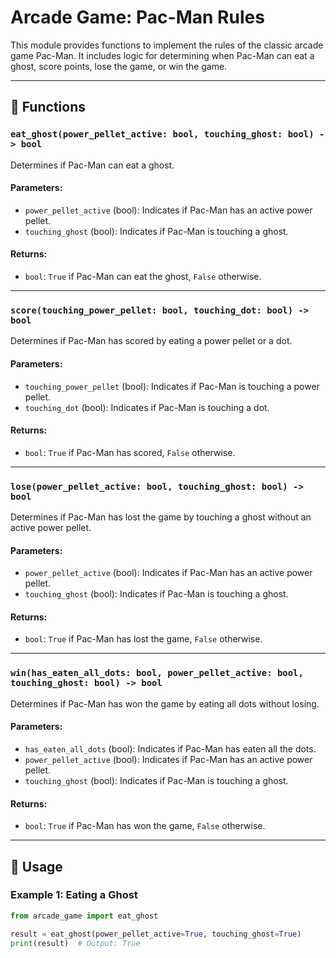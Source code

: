 # Arcade Game: Pac-Man Rules

This module provides functions to implement the rules of the classic arcade game Pac-Man. It includes logic for determining when Pac-Man can eat a ghost, score points, lose the game, or win the game.

---

## 📝 Functions

### `eat_ghost(power_pellet_active: bool, touching_ghost: bool) -> bool`
Determines if Pac-Man can eat a ghost.

#### Parameters:
- `power_pellet_active` (bool): Indicates if Pac-Man has an active power pellet.
- `touching_ghost` (bool): Indicates if Pac-Man is touching a ghost.

#### Returns:
- `bool`: `True` if Pac-Man can eat the ghost, `False` otherwise.

---

### `score(touching_power_pellet: bool, touching_dot: bool) -> bool`
Determines if Pac-Man has scored by eating a power pellet or a dot.

#### Parameters:
- `touching_power_pellet` (bool): Indicates if Pac-Man is touching a power pellet.
- `touching_dot` (bool): Indicates if Pac-Man is touching a dot.

#### Returns:
- `bool`: `True` if Pac-Man has scored, `False` otherwise.

---

### `lose(power_pellet_active: bool, touching_ghost: bool) -> bool`
Determines if Pac-Man has lost the game by touching a ghost without an active power pellet.

#### Parameters:
- `power_pellet_active` (bool): Indicates if Pac-Man has an active power pellet.
- `touching_ghost` (bool): Indicates if Pac-Man is touching a ghost.

#### Returns:
- `bool`: `True` if Pac-Man has lost the game, `False` otherwise.

---

### `win(has_eaten_all_dots: bool, power_pellet_active: bool, touching_ghost: bool) -> bool`
Determines if Pac-Man has won the game by eating all dots without losing.

#### Parameters:
- `has_eaten_all_dots` (bool): Indicates if Pac-Man has eaten all the dots.
- `power_pellet_active` (bool): Indicates if Pac-Man has an active power pellet.
- `touching_ghost` (bool): Indicates if Pac-Man is touching a ghost.

#### Returns:
- `bool`: `True` if Pac-Man has won the game, `False` otherwise.

---

## 🚀 Usage

### Example 1: Eating a Ghost
```python
from arcade_game import eat_ghost

result = eat_ghost(power_pellet_active=True, touching_ghost=True)
print(result)  # Output: True